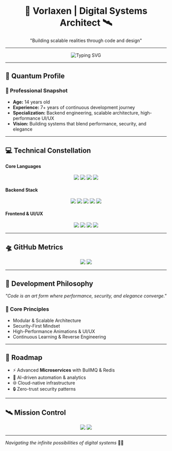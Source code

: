 <h1 align="center">🚀 Vorlaxen | Digital Systems Architect 🛰️</h1>
<p align="center">"Building scalable realities through code and design"</p>

---

<p align="center">
  <img src="https://readme-typing-svg.demolab.com?font=Fira+Code&size=24&pause=1000&color=00F5D4&center=true&vCenter=true&width=500&lines=Full-Stack+Developer;Backend+Systems+Engineer;UI%2FUX+Craftsman;Scalable+Architecture+Designer;Future+Innovator" alt="Typing SVG" />
</p>

---

## 🌌 Quantum Profile

### 🚀 Professional Snapshot
- **Age:** 14 years old
- **Experience:** 7+ years of continuous development journey
- **Specialization:** Backend engineering, scalable architecture, high-performance UI/UX
- **Vision:** Building systems that blend performance, security, and elegance

---

## 💻 Technical Constellation

#### **Core Languages**
<p align="center">
  <img src="https://img.shields.io/badge/-JavaScript-F7DF1E?style=for-the-badge&logo=javascript&logoColor=black" />
  <img src="https://img.shields.io/badge/-TypeScript-3178C6?style=for-the-badge&logo=typescript&logoColor=white" />
  <img src="https://img.shields.io/badge/-C%23-239120?style=for-the-badge&logo=c-sharp&logoColor=white" />
  <img src="https://img.shields.io/badge/-Python-3776AB?style=for-the-badge&logo=python&logoColor=white" />
</p>

#### **Backend Stack**
<p align="center">
  <img src="https://img.shields.io/badge/-Node.js-339933?style=for-the-badge&logo=node.js&logoColor=white" />
  <img src="https://img.shields.io/badge/-Express.js-000000?style=for-the-badge&logo=express&logoColor=white" />
  <img src="https://img.shields.io/badge/-Sequelize-52B0E7?style=for-the-badge&logo=sequelize&logoColor=white" />
  <img src="https://img.shields.io/badge/-MySQL-4479A1?style=for-the-badge&logo=mysql&logoColor=white" />
  <img src="https://img.shields.io/badge/-Redis-DC382D?style=for-the-badge&logo=redis&logoColor=white" />
</p>

#### **Frontend & UI/UX**
<p align="center">
  <img src="https://img.shields.io/badge/-React-61DAFB?style=for-the-badge&logo=react&logoColor=black" />
  <img src="https://img.shields.io/badge/-Vite-646CFF?style=for-the-badge&logo=vite&logoColor=white" />
  <img src="https://img.shields.io/badge/-TailwindCSS-38B2AC?style=for-the-badge&logo=tailwind-css&logoColor=white" />
  <img src="https://img.shields.io/badge/-Framer%20Motion-0055FF?style=for-the-badge&logo=framer&logoColor=white" />
</p>

---

## 🛸 GitHub Metrics

<p align="center">
  <img src="https://github-readme-stats.vercel.app/api?username=Vorlaxen&theme=radical&show_icons=true&count_private=true&include_all_commits=true" />
  <img src="https://github-readme-streak-stats.herokuapp.com?user=Vorlaxen&theme=radical" />
</p>

---

## 🌠 Development Philosophy

*"Code is an art form where performance, security, and elegance converge."*

### 🧠 Core Principles
- Modular & Scalable Architecture  
- Security-First Mindset  
- High-Performance Animations & UI/UX  
- Continuous Learning & Reverse Engineering  

---

## 🚀 Roadmap

- ⚡ Advanced **Microservices** with BullMQ & Redis  
- 🤖 AI-driven automation & analytics  
- 🌐 Cloud-native infrastructure  
- 🔒 Zero-trust security patterns  

---

## 🛰️ Mission Control

<p align="center">
  <a href="https://github.com/Vorlaxen"><img src="https://img.shields.io/badge/-GitHub%20Base-181717?style=for-the-badge&logo=github&logoColor=white" /></a>
  <a href="https://vorlaxen.vercel.app"><img src="https://img.shields.io/badge/-Portfolio-4A154B?style=for-the-badge&logo=about.me&logoColor=white" /></a>
</p>

---

*Navigating the infinite possibilities of digital systems* 🌌🚀

